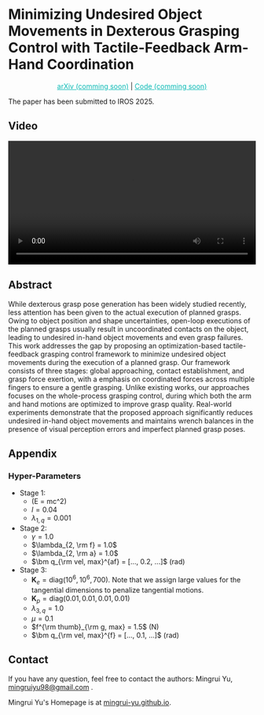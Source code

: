 <script type="text/javascript" async
  src="https://polyfill.io/v3/polyfill.min.js?features=es6"></script>
<script type="text/javascript" async
  src="https://cdnjs.cloudflare.com/ajax/libs/mathjax/3.2.2/es5/tex-mml-chtml.js"></script>

# Minimizing Undesired Object Movements in Dexterous Grasping Control with Tactile-Feedback Arm-Hand Coordination

<p style="text-align: center;"> 
<a href="https://mingrui-yu.github.io/tactile-grasp/" style="color: #0ABAB5; text-decoration: underline;">arXiv (comming soon)</a> |
<a href="https://github.com/Mingrui-Yu/tactile-grasp" style="color: #0ABAB5; text-decoration: underline;">Code (comming soon)</a>
</p>

The paper has been submitted to IROS 2025.

## Video

<video controls style="width: 100%; height: auto;">
    <source src="./final.mp4" type="video/mp4">
</video>

## Abstract

While dexterous grasp pose generation has been widely studied recently, less attention has been given to the actual execution of planned grasps. Owing to object position and shape uncertainties, open-loop executions of the planned grasps usually result in uncoordinated contacts on the object, leading to undesired in-hand object movements and even grasp failures.
This work addresses the gap by proposing an optimization-based tactile-feedback grasping control framework to minimize undesired object movements during the execution of a planned grasp.
Our framework consists of three stages: global approaching, contact establishment, and grasp force exertion, with a emphasis on coordinated forces across multiple fingers to ensure a gentle grasping. Unlike existing works, our approaches focuses on the whole-process grasping control, during which both the arm and hand motions are optimized to improve grasp quality.
Real-world experiments demonstrate that the proposed approach significantly reduces undesired in-hand object movements and maintains wrench balances in the presence of visual perception errors and imperfect planned grasp poses.

## Appendix

### Hyper-Parameters

- Stage 1:
  - \(E = mc^2\)
  - $l = 0.04$
  - $\lambda_{1, q} = 0.001$
- Stage 2:
  - $\gamma = 1.0$
  - $\lambda_{2, \rm f} = 1.0$
  - $\lambda_{2, \rm a} = 1.0$
  - $\bm q_{\rm vel, max}^{af} = [..., 0.2, ...]$ (rad)
- Stage 3:
  - $\bm K_e = \text{diag}(10^6, 10^6, 700)$. Note that we assign large values for the tangential dimensions to penalize tangential motions.
  - $\bm K_p = \text{diag}(0.01, 0.01, 0.01, 0.01)$
  - $\lambda_{3, q} = 1.0$
  - $\mu = 0.1$
  - $f^{\rm thumb}_{\rm g, max} = 1.5$ (N)
  - $\bm q_{\rm vel, max}^{f} = [..., 0.1, ...]$ (rad)

## Contact

If you have any question, feel free to contact the authors: Mingrui Yu, [mingruiyu98@gmail.com](mailto:mingruiyu98@gmail.com) .

Mingrui Yu's Homepage is at [mingrui-yu.github.io](https://mingrui-yu.github.io).
